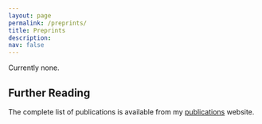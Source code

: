 ```yaml
---
layout: page
permalink: /preprints/
title: Preprints
description: 
nav: false
---
```


Currently none.


## Further Reading

The complete list of publications is available from my [publications](../publications/) website.